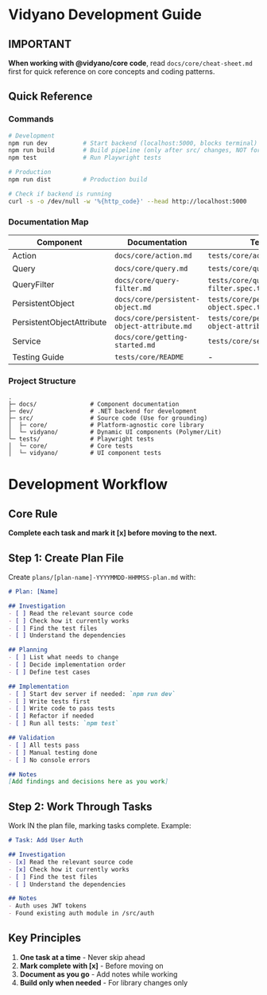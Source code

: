 # Vidyano Development Guide

## IMPORTANT
**When working with @vidyano/core code**, read `docs/core/cheat-sheet.md` first for quick reference on core concepts and coding patterns.

## Quick Reference

### Commands
```bash
# Development
npm run dev          # Start backend (localhost:5000, blocks terminal)
npm run build        # Build pipeline (only after src/ changes, NOT for test changes)
npm test             # Run Playwright tests

# Production
npm run dist         # Production build

# Check if backend is running
curl -s -o /dev/null -w '%{http_code}' --head http://localhost:5000
```

### Documentation Map
| Component | Documentation | Tests |
|-----------|--------------|-------|
| Action | `docs/core/action.md` | `tests/core/action.spec.ts` |
| Query | `docs/core/query.md` | `tests/core/query.spec.ts` |
| QueryFilter | `docs/core/query-filter.md` | `tests/core/query-filter.spec.ts` |
| PersistentObject | `docs/core/persistent-object.md` | `tests/core/persistent-object.spec.ts` |
| PersistentObjectAttribute | `docs/core/persistent-object-attribute.md` | `tests/core/persistent-object-attribute.spec.ts` |
| Service | `docs/core/getting-started.md` | `tests/core/service.spec.ts` |
| Testing Guide | `tests/core/README` | - |

### Project Structure
```
.
├─ docs/               # Component documentation
├─ dev/                # .NET backend for development
├─ src/                # Source code (Use for grounding)
│  ├─ core/            # Platform-agnostic core library
│  └─ vidyano/         # Dynamic UI components (Polymer/Lit)
└─ tests/              # Playwright tests
│  └─ core/            # Core tests
│  └─ vidyano/         # UI component tests
```

# Development Workflow

## Core Rule
**Complete each task and mark it [x] before moving to the next.**

## Step 1: Create Plan File
Create `plans/[plan-name]-YYYYMMDD-HHMMSS-plan.md` with:

```markdown
# Plan: [Name]

## Investigation
- [ ] Read the relevant source code
- [ ] Check how it currently works
- [ ] Find the test files
- [ ] Understand the dependencies

## Planning
- [ ] List what needs to change
- [ ] Decide implementation order
- [ ] Define test cases

## Implementation
- [ ] Start dev server if needed: `npm run dev`
- [ ] Write tests first
- [ ] Write code to pass tests
- [ ] Refactor if needed
- [ ] Run all tests: `npm test`

## Validation
- [ ] All tests pass
- [ ] Manual testing done
- [ ] No console errors

## Notes
[Add findings and decisions here as you work]
```

## Step 2: Work Through Tasks

Work IN the plan file, marking tasks complete.
Example:

```markdown
# Task: Add User Auth

## Investigation
- [x] Read the relevant source code
- [x] Check how it currently works
- [ ] Find the test files
- [ ] Understand the dependencies

## Notes
- Auth uses JWT tokens
- Found existing auth module in /src/auth
```

## Key Principles

1. **One task at a time** - Never skip ahead
2. **Mark complete with [x]** - Before moving on
4. **Document as you go** - Add notes while working
5. **Build only when needed** - For library changes only